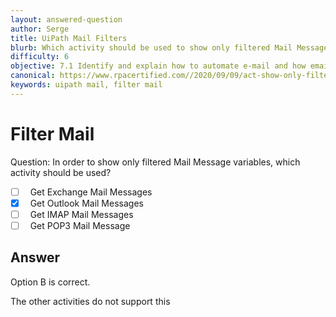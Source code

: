 ```yaml
---
layout: answered-question
author: Serge
title: UiPath Mail Filters
blurb: Which activity should be used to show only filtered Mail Messages
difficulty: 6
objective: 7.1 Identify and explain how to automate e-mail and how email automation is helpful
canonical: https://www.rpacertified.com//2020/09/09/act-show-only-filtered-mail-messages.html
keywords: uipath mail, filter mail
---
```


<h1>Filter Mail</h1>

Question:  In order to show only filtered Mail Message variables, which activity should be used?

 - [ ] &nbsp;  Get Exchange Mail Messages
 - [X] &nbsp;  Get Outlook Mail Messages
 - [ ] &nbsp;  Get IMAP Mail Messages
 - [ ] &nbsp;  Get POP3 Mail Message

## Answer

Option B is correct.

The other activities do not support this

